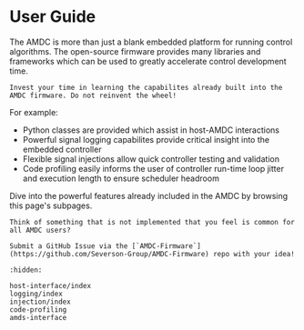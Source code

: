 # User Guide

The AMDC is more than just a blank embedded platform for running control algorithms.
The open-source firmware provides many libraries and frameworks which can be used to greatly accelerate control development time.

```{important}
Invest your time in learning the capabilites already built into the AMDC firmware. Do not reinvent the wheel!
```

For example:

- Python classes are provided which assist in host-AMDC interactions
- Powerful signal logging capabilites provide critical insight into the embedded controller
- Flexible signal injections allow quick controller testing and validation
- Code profiling easily informs the user of controller run-time loop jitter and execution length to ensure scheduler headroom

Dive into the powerful features already included in the AMDC by browsing this page's subpages.

```{hint}
Think of something that is not implemented that you feel is common for all AMDC users?

Submit a GitHub Issue via the [`AMDC-Firmware`](https://github.com/Severson-Group/AMDC-Firmware) repo with your idea!
```

```{toctree}
:hidden:

host-interface/index
logging/index
injection/index
code-profiling
amds-interface
```